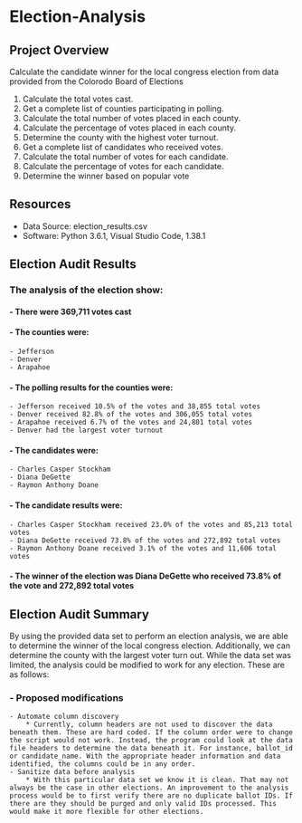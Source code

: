 # Election-Analysis

## Project Overview
Calculate the candidate winner for the local congress election from data provided from the Colorodo Board of Elections

1. Calculate the total votes cast.
2. Get a complete list of counties participating in polling.
3. Calculate the total number of votes placed in each county.
4. Calculate the percentage of votes placed in each county.
5. Determine the county with the highest voter turnout.
6. Get a complete list of candidates who received votes.
7. Calculate the total number of votes for each candidate.
8. Calculate the percentage of votes for each candidate.
9. Determine the winner based on popular vote

## Resources
- Data Source: election_results.csv
- Software: Python 3.6.1, Visual Studio Code, 1.38.1

## Election Audit Results
### The analysis of the election show:
#### - There were 369,711 votes cast
#### - The counties were:
    - Jefferson
    - Denver
    - Arapahoe
#### - The polling results for the counties were:
    - Jefferson received 10.5% of the votes and 38,855 total votes
    - Denver received 82.8% of the votes and 306,055 total votes
    - Arapahoe received 6.7% of the votes and 24,801 total votes
    - Denver had the largest voter turnout
#### - The candidates were:
    - Charles Casper Stockham
    - Diana DeGette
    - Raymon Anthony Doane
#### - The candidate results were:
    - Charles Casper Stockham received 23.0% of the votes and 85,213 total votes
    - Diana DeGette received 73.8% of the votes and 272,892 total votes
    - Raymon Anthony Doane received 3.1% of the votes and 11,606 total votes
#### - The winner of the election was Diana DeGette who received 73.8% of the vote and 272,892 total votes

## Election Audit Summary
By using the provided data set to perform an election analysis, we are able to determine the winner of the local congress election. Additionally, we can determine the county with the largest voter turn out. While the data set was limited, the analysis could be modified to work for any election. These are as follows:

### - Proposed modifications
    - Automate column discovery
        * Currently, column headers are not used to discover the data beneath them. These are hard coded. If the column order were to change the script would not work. Instead, the program could look at the data file headers to determine the data beneath it. For instance, ballot_id or candidate_name. With the appropriate header information and data identified, the columns could be in any order.
    - Sanitize data before analysis
        * With this particular data set we know it is clean. That may not always be the case in other elections. An improvement to the analysis process would be to first verify there are no duplicate ballot IDs. If there are they should be purged and only valid IDs processed. This would make it more flexible for other elections.